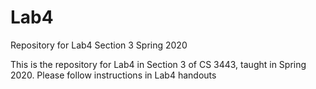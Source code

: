 # Lab4
Repository for Lab4 Section 3 Spring 2020

This is the repository for Lab4 in Section 3 of CS 3443, taught in Spring 2020. Please follow instructions in Lab4 handouts
